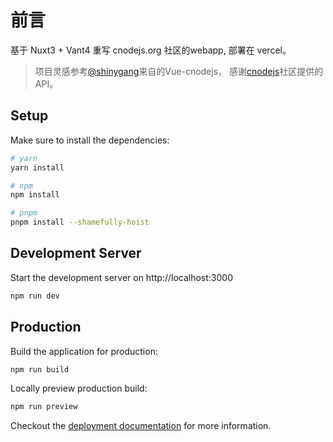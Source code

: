 # 前言

基于 Nuxt3 + Vant4 重写 cnodejs.org 社区的webapp, 部署在 vercel。

> 项目灵感参考[@shinygang](https://github.com/shinygang/Vue-cnodejs)来自的Vue-cnodejs， 感谢[cnodejs](https://cnodejs.org/)社区提供的API。

## Setup

Make sure to install the dependencies:

```bash
# yarn
yarn install

# npm
npm install

# pnpm
pnpm install --shamefully-hoist
```

## Development Server

Start the development server on http://localhost:3000

```bash
npm run dev
```

## Production

Build the application for production:

```bash
npm run build
```

Locally preview production build:

```bash
npm run preview
```

Checkout the [deployment documentation](https://v3.nuxtjs.org/guide/deploy/presets) for more information.
